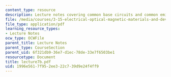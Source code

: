 ```yaml
---
content_type: resource
description: Lecture notes covering common base circuits and common emitter circuits.
file: /media/courses/3-15-electrical-optical-magnetic-materials-and-devices-fall-2006/1996e5617f952ee322c739d9e24f4ff9_lecture7b.pdf
file_type: application/pdf
learning_resource_types:
- Lecture Notes
ocw_type: OCWFile
parent_title: Lecture Notes
parent_type: CourseSection
parent_uid: 6f321db9-36e7-d1ec-78de-33e7f6503be1
resourcetype: Document
title: lecture7b.pdf
uid: 1996e561-7f95-2ee3-22c7-39d9e24f4ff9
---
```

